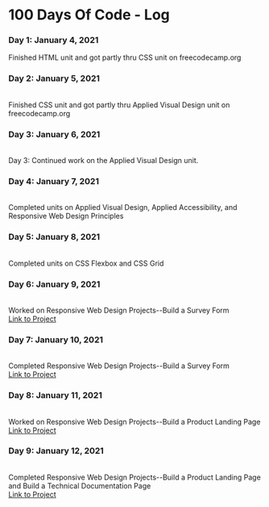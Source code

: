 # 100 Days Of Code - Log

### Day 1: January 4, 2021
Finished HTML unit and got partly thru CSS unit on freecodecamp.org
<br>
<h3><b>Day 2: January 5, 2021</b></h3>
<br>
Finished CSS unit and got partly thru Applied Visual Design unit on freecodecamp.org
<br>
<h3><b>Day 3: January 6, 2021</b></h3>
<br>
Day 3: Continued work on the Applied Visual Design unit. 
<br>
<h3><b>Day 4: January 7, 2021</b></h3>
<br>
Completed units on Applied Visual Design, Applied Accessibility, and Responsive Web Design Principles
<br>
<h3><b>Day 5: January 8, 2021</b></h3>
<br>
Completed units on CSS Flexbox and CSS Grid
<br>
<h3><b>Day 6: January 9, 2021</b></h3>
<br>
Worked on Responsive Web Design Projects--Build a Survey Form
<br>
<a href="https://codepen.io/lmlanigan/pen/RwGBZdr">Link to Project</a>
<br>
<h3><b>Day 7: January 10, 2021</b></h3>
<br>
Completed Responsive Web Design Projects--Build a Survey Form
<br>
<a href="https://codepen.io/lmlanigan/pen/RwGBZdr">Link to Project</a>
<br>
<h3><b>Day 8: January 11, 2021</b></h3>
<br>
Worked on Responsive Web Design Projects--Build a Product Landing Page
<br>
<a href="https://codepen.io/lmlanigan/pen/yLaxQZY">Link to Project</a>
<br>
<h3><b>Day 9: January 12, 2021</b></h3>
<br>
Completed Responsive Web Design Projects--Build a Product Landing Page and Build a Technical Documentation Page
<br>
<a href="https://codepen.io/lmlanigan/pen/ZEpqXvj">Link to Project</a>
